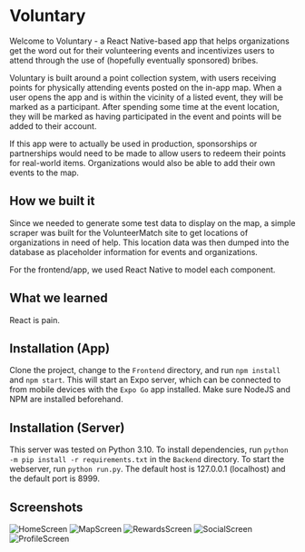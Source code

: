 # Voluntary

Welcome to Voluntary - a React Native-based app that helps organizations get the word out for their volunteering events and incentivizes users to attend through the use of (hopefully eventually sponsored) bribes.

Voluntary is built around a point collection system, with users receiving points for physically attending events posted on the in-app map. When a user opens the app and is within the vicinity of a listed event, they will be marked as a participant. After spending some time at the event location, they will be marked as having participated in the event and points will be added to their account.

If this app were to actually be used in production, sponsorships or partnerships would need to be made to allow users to redeem their points for real-world items. Organizations would also be able to add their own events to the map.

## How we built it

Since we needed to generate some test data to display on the map, a simple scraper was built for the VolunteerMatch site to get locations of organizations in need of help. This location data was then dumped into the database as placeholder information for events and organizations.

For the frontend/app, we used React Native to model each component.

## What we learned

React is pain.

## Installation (App)

Clone the project, change to the `Frontend` directory, and run `npm install` and `npm start`. This will start an Expo server, which can be connected to from mobile devices with the `Expo Go` app installed. Make sure NodeJS and NPM are installed beforehand.

## Installation (Server)

This server was tested on Python 3.10. To install dependencies, run `python -m pip install -r requirements.txt` in the `Backend` directory. To start the webserver, run `python run.py`. The default host is 127.0.0.1 (localhost) and the default port is 8999.

## Screenshots
![HomeScreen](/Screenshots/home.png)
![MapScreen](/Screenshots/map.png)
![RewardsScreen](/Screenshots/rewards.png)
![SocialScreen](/Screenshots/social.png)
![ProfileScreen](/Screenshots/profile.png)